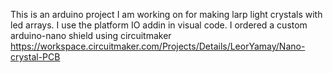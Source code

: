 This is an arduino project I am working on for making larp light crystals with led arrays.
I use the  platform IO addin in visual code.
I ordered a custom arduino-nano shield using circuitmaker 
https://workspace.circuitmaker.com/Projects/Details/LeorYamay/Nano-crystal-PCB
